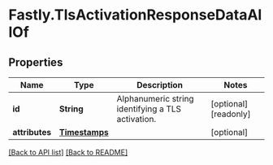 # Fastly.TlsActivationResponseDataAllOf

## Properties

Name | Type | Description | Notes
------------ | ------------- | ------------- | -------------
**id** | **String** | Alphanumeric string identifying a TLS activation. | [optional] [readonly] 
**attributes** | [**Timestamps**](Timestamps.md) |  | [optional] 



[[Back to API list]](../../README.md#endpoints) [[Back to README]](../../README.md)
